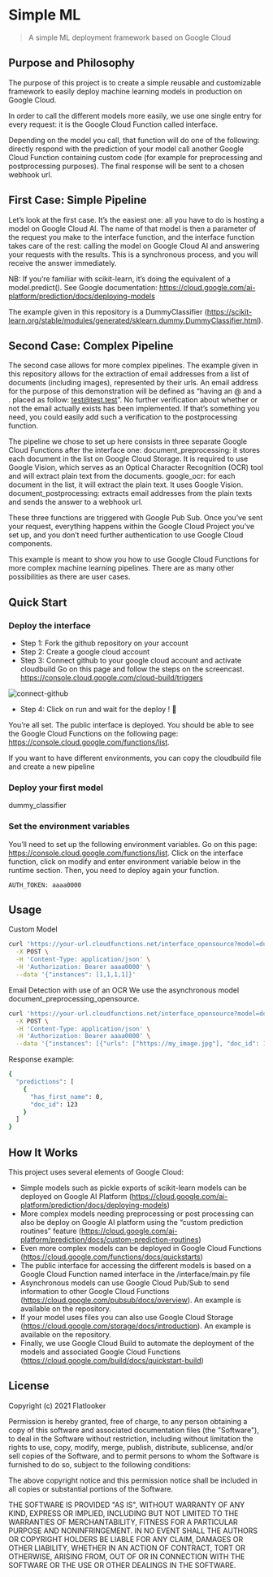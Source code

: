 # Simple ML

> A simple ML deployment framework based on Google Cloud

## Purpose and Philosophy

The purpose of this project is to create a simple reusable and customizable framework to easily deploy machine learning models in production on Google Cloud.

In order to call the different models more easily, we use one single entry for every request: it is the Google Cloud Function called interface.

Depending on the model you call, that function will do one of the following:
directly respond with the prediction of your model 
call another Google Cloud Function containing custom code (for example for preprocessing and postprocessing purposes). The final response will be sent to a chosen webhook url.

## First Case: Simple Pipeline

Let’s look at the first case. It’s the easiest one: all you have to do is hosting a model on Google Cloud AI. The name of that model is then a parameter of the request you make to the interface function, and the interface function takes care of the rest: calling the model on Google Cloud AI and answering your requests with the results. This is a synchronous process, and you will receive the answer immediately.

NB: If you’re familiar with scikit-learn, it’s doing the equivalent of a model.predict().
See Google documentation: https://cloud.google.com/ai-platform/prediction/docs/deploying-models

The example given in this repository is a DummyClassifier (https://scikit-learn.org/stable/modules/generated/sklearn.dummy.DummyClassifier.html).

## Second Case: Complex Pipeline

The second case allows for more complex pipelines. The example given in this repository allows for the extraction of email addresses from a list of documents (including images), represented by their urls. 
An email address for the purpose of this demonstration will be defined as “having an @ and a . placed as follow: test@test.test”. No further verification about whether or not the email actually exists has been implemented. If that’s something you need, you could easily add such a verification to the postprocessing function.

The pipeline we chose to set up here consists in three separate Google Cloud Functions after the interface one:
document_preprocessing: it stores each document in the list on Google Cloud Storage. It is required to use Google Vision, which serves as an Optical Character Recognition (OCR) tool and will extract plain text from the documents.
google_ocr: for each document in the list, it will extract the plain text. It uses Google Vision.
document_postprocessing: extracts email addresses from the plain texts and sends the answer to a webhook url.

These three functions are triggered with Google Pub Sub. Once you’ve sent your request, everything happens within the Google Cloud Project you’ve set up, and you don’t need further authentication to use Google Cloud components.

This example is meant to show you how to use Google Cloud Functions for more complex machine learning pipelines. There are as many other possibilities as there are user cases.

## Quick Start

### Deploy the interface

* Step 1: Fork the github repository on your account
* Step 2: Create a google cloud account
* Step 3: Connect github to your google cloud account and activate cloudbuild
Go on this page and follow the steps on the screencast.
https://console.cloud.google.com/cloud-build/triggers

![connect-github](https://user-images.githubusercontent.com/58165523/114436916-3336ee80-9bc6-11eb-83dc-3c4a0c5b4396.gif)

* Step 4: Click on run and wait for the deploy ! 🎉

You’re all set. The public interface is deployed. You should be able to see the Google Cloud Functions on the following page: https://console.cloud.google.com/functions/list.

If you want to have different environments, you can copy the cloudbuild file and create a new pipeline

### Deploy your first model

dummy_classifier

### Set the environment variables

You’ll need to set up the following environment variables.
Go on this page: https://console.cloud.google.com/functions/list.
Click on the interface function, click on modify and enter environment variable below in the runtime section.
Then, you need to deploy again your function.

`AUTH_TOKEN: aaaa0000`
 
## Usage

Custom Model

```bash
curl 'https://your-url.cloudfunctions.net/interface_opensource?model=dummy_classifier' \
  -X POST \
  -H 'Content-Type: application/json' \
  -H 'Authorization: Bearer aaaa0000' \
  --data '{"instances": [1,1,1,1]}'
```
 
Email Detection with use of an OCR
We use the asynchronous model document_preprocessing_opensource.

```bash
curl 'https://your-url.cloudfunctions.net/interface_opensource?model=document_preprocessing_opensource&url=my_webhook_url' \
  -X POST \
  -H 'Content-Type: application/json' \
  -H 'Authorization: Bearer aaaa0000' \
  --data '{"instances": [{"urls": ["https://my_image.jpg"], "doc_id": 123}]}' 
```

Response example:

```bash
{
  "predictions": [
    {
      "has_first_name": 0,
      "doc_id": 123
    }
  ]
}
```


## How It Works

This project uses several elements of Google Cloud:
* Simple models such as pickle exports of scikit-learn models can be deployed on Google AI Platform (https://cloud.google.com/ai-platform/prediction/docs/deploying-models)
* More complex models needing preprocessing or post processing can also be deploy on Google AI platform using the “custom prediction routines” feature (https://cloud.google.com/ai-platform/prediction/docs/custom-prediction-routines)
* Even more complex models can be deployed in Google Cloud Functions (https://cloud.google.com/functions/docs/quickstarts)
* The public interface for accessing the different models is based on a Google Cloud Function named interface in the /interface/main.py file
* Asynchronous models can use Google Cloud Pub/Sub to send information to other Google Cloud Functions (https://cloud.google.com/pubsub/docs/overview). An example is available on the repository.
* If your model uses files you can also use Google Cloud Storage (https://cloud.google.com/storage/docs/introduction). An example is available on the repository.
* Finally, we use Google Cloud Build to automate the deployment of the models and associated Google Cloud Functions (https://cloud.google.com/build/docs/quickstart-build)

## License

Copyright (c) 2021 Flatlooker

Permission is hereby granted, free of charge, to any person obtaining a copy
of this software and associated documentation files (the "Software"), to deal
in the Software without restriction, including without limitation the rights
to use, copy, modify, merge, publish, distribute, sublicense, and/or sell
copies of the Software, and to permit persons to whom the Software is
furnished to do so, subject to the following conditions:

The above copyright notice and this permission notice shall be included in all
copies or substantial portions of the Software.

THE SOFTWARE IS PROVIDED "AS IS", WITHOUT WARRANTY OF ANY KIND, EXPRESS OR
IMPLIED, INCLUDING BUT NOT LIMITED TO THE WARRANTIES OF MERCHANTABILITY,
FITNESS FOR A PARTICULAR PURPOSE AND NONINFRINGEMENT. IN NO EVENT SHALL THE
AUTHORS OR COPYRIGHT HOLDERS BE LIABLE FOR ANY CLAIM, DAMAGES OR OTHER
LIABILITY, WHETHER IN AN ACTION OF CONTRACT, TORT OR OTHERWISE, ARISING FROM,
OUT OF OR IN CONNECTION WITH THE SOFTWARE OR THE USE OR OTHER DEALINGS IN THE
SOFTWARE.
